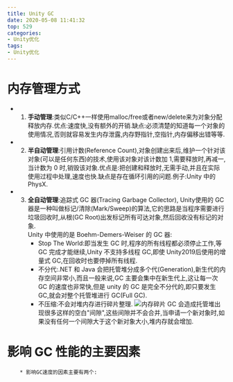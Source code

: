 ```yaml
---
title: Unity GC
date: 2020-05-08 11:41:32
top: 529
categories:
- Unity优化
tags:
- Unity优化
---
```


# 内存管理方式

* 1. **手动管理**:类似C/C++一样使用malloc/free或者new/delete来为对象分配释放内存.优点:速度快,没有额外的开销.缺点:必须清楚的知道每一个对象的使用情况,否则就容易发生内存泄露,内存野指针,空指针,内存偏移出错等等.

* 2. **半自动管理**:引用计数(Reference Count),对象创建出来后,维护一个针对该对象(可以是任何东西)的技术,使用该对象对该计数加 1,需要释放时,再减一,当计数为 0 时,销毁该对象.优点是:把创建和释放时,无需手动,并且在实际使用过程中处理,速度也快.缺点是存在循环引用的问题.例子:Unity 中的PhysX.

* 3. **全自动管理**:追踪式 GC 器(Tracing Garbage Collector), Unity使用的 GC 器是一种叫做标记/清除(Mark/Sweep)的算法,它的思路是当程序需要进行垃圾回收时,从根(GC Root)出发标记所有可达对象,然后回收没有标记的对象.                
Unity 中使用的是 Boehm-Demers-Weiser 的 GC 器:
        * Stop The World:即当发生 GC 时,程序的所有线程都必须停止工作,等 GC 完成才能继续,Unity 不支持多线程 GC,即使 Unity2019后使用的增量式 GC,在回收时也要停掉所有线程.
        * 不分代:.NET 和 Java 会把托管堆分成多个代(Generation),新生代的内存空间非常小,而且一般来说,GC 主要会集中在新生代上,这让每一次 GC 的速度也非常快,但是 unity 的 GC 是完全不分代的,即只要发生 GC,就会对整个托管堆进行 GC(Full GC).
        * 不压缩:不会对堆内存进行碎片整理.
                ![内存碎片](内存碎片.png)
        GC 会造成托管堆出现很多这样的空白"间隙",这些间隙并不会合并,当申请一个新对象时,如果没有任何一个间隙大于这个新对象大小,堆内存就会增加.


# 影响 GC 性能的主要因素
        * 影响GC速度的因素主要有两个: